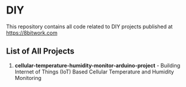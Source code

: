 # DIY
This repository contains all code related to DIY projects published at https://8bitwork.com

## List of All Projects
1. **cellular-temperature-humidity-monitor-arduino-project** - Building Internet of Things (IoT) Based Cellular Temperature and Humidity Monitoring 
